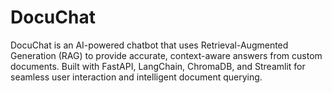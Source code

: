 # DocuChat
DocuChat is an AI-powered chatbot that uses Retrieval-Augmented Generation (RAG) to provide accurate, context-aware answers from custom documents. Built with FastAPI, LangChain, ChromaDB, and Streamlit for seamless user interaction and intelligent document querying.
